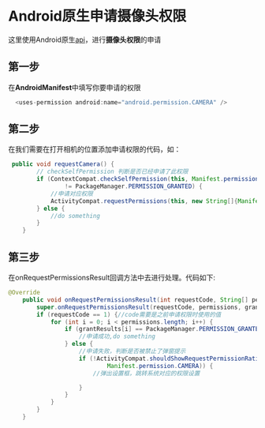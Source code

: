# Android原生申请摄像头权限
这里使用Android原生[api](http://androidxref.com/6.0.0_r1/xref/developers/build/prebuilts/gradle/RuntimePermissions/)，进行**摄像头权限**的申请

## 第一步
在**AndroidManifest**中填写你要申请的权限
```java
  <uses-permission android:name="android.permission.CAMERA" />
```

## 第二步
在我们需要在打开相机的位置添加申请权限的代码，如：
```java
 public void requestCamera() {
        // checkSelfPermission 判断是否已经申请了此权限
        if (ContextCompat.checkSelfPermission(this, Manifest.permission.CAMERA)
                != PackageManager.PERMISSION_GRANTED) {
            //申请对应权限
            ActivityCompat.requestPermissions(this, new String[]{Manifest.permission.CAMERA}, 1);
        } else {
            //do something
        }
    }
```

## 第三步
在onRequestPermissionsResult回调方法中去进行处理。代码如下:
```java
@Override
    public void onRequestPermissionsResult(int requestCode, String[] permissions, int[] grantResults) {
        super.onRequestPermissionsResult(requestCode, permissions, grantResults);
        if (requestCode == 1) {//code需要是之前申请权限时使用的值
            for (int i = 0; i < permissions.length; i++) {
                if (grantResults[i] == PackageManager.PERMISSION_GRANTED) {
                    //申请成功,do something
                } else {
                    //申请失败，判断是否被禁止了弹窗提示
                    if (!ActivityCompat.shouldShowRequestPermissionRationale(this,
                            Manifest.permission.CAMERA)) {
                        //弹出设置框，跳转系统对应的权限设置

                    }
                }
            }
        }
    }
```